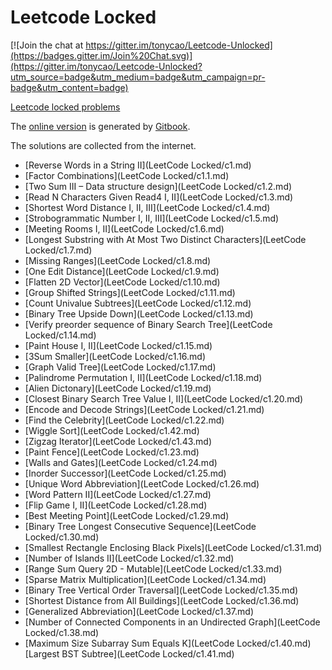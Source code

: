 Leetcode Locked
=======

[![Join the chat at https://gitter.im/tonycao/Leetcode-Unlocked](https://badges.gitter.im/Join%20Chat.svg)](https://gitter.im/tonycao/Leetcode-Unlocked?utm_source=badge&utm_medium=badge&utm_campaign=pr-badge&utm_content=badge)

[Leetcode locked problems](https://leetcode.com/problemset/algorithms/)

The [online version](http://tiancao.me/Leetcode-Unlocked/) is generated by [Gitbook](https://github.com/GitbookIO/gitbook).



The solutions are collected from the internet.

* [Reverse Words in a String II](LeetCode Locked/c1.md)
* [Factor Combinations](LeetCode Locked/c1.1.md)
* [Two Sum III – Data structure design](LeetCode Locked/c1.2.md)
* [Read N Characters Given Read4 I, II](LeetCode Locked/c1.3.md)
* [Shortest Word Distance I, II, III](LeetCode Locked/c1.4.md)
* [Strobogrammatic Number I, II, III](LeetCode Locked/c1.5.md)
* [Meeting Rooms I, II](LeetCode Locked/c1.6.md)
* [Longest Substring with At Most Two Distinct Characters](LeetCode Locked/c1.7.md)
* [Missing Ranges](LeetCode Locked/c1.8.md)
* [One Edit Distance](LeetCode Locked/c1.9.md)
* [Flatten 2D Vector](LeetCode Locked/c1.10.md)
* [Group Shifted Strings](LeetCode Locked/c1.11.md)
* [Count Univalue Subtrees](LeetCode Locked/c1.12.md)
* [Binary Tree Upside Down](LeetCode Locked/c1.13.md)
* [Verify preorder sequence of Binary Search Tree](LeetCode Locked/c1.14.md)
* [Paint House I, II](LeetCode Locked/c1.15.md)
* [3Sum Smaller](LeetCode Locked/c1.16.md)
* [Graph Valid Tree](LeetCode Locked/c1.17.md)
* [Palindrome Permutation I, II](LeetCode Locked/c1.18.md)
* [Alien Dictonary](LeetCode Locked/c1.19.md)
* [Closest Binary Search Tree Value I, II](LeetCode Locked/c1.20.md)
* [Encode and Decode Strings](LeetCode Locked/c1.21.md)
* [Find the Celebrity](LeetCode Locked/c1.22.md)
* [Wiggle Sort](LeetCode Locked/c1.42.md)
* [Zigzag Iterator](LeetCode Locked/c1.43.md)
* [Paint Fence](LeetCode Locked/c1.23.md)
* [Walls and Gates](LeetCode Locked/c1.24.md)
* [Inorder Successor](LeetCode Locked/c1.25.md)
* [Unique Word Abbreviation](LeetCode Locked/c1.26.md)
* [Word Pattern II](LeetCode Locked/c1.27.md)
* [Flip Game I, II](LeetCode Locked/c1.28.md)
* [Best Meeting Point](LeetCode Locked/c1.29.md)
* [Binary Tree Longest Consecutive Sequence](LeetCode Locked/c1.30.md)
* [Smallest Rectangle Enclosing Black Pixels](LeetCode Locked/c1.31.md)
* [Number of Islands II](LeetCode Locked/c1.32.md)
* [Range Sum Query 2D - Mutable](LeetCode Locked/c1.33.md)
* [Sparse Matrix Multiplication](LeetCode Locked/c1.34.md)
* [Binary Tree Vertical Order Traversal](LeetCode Locked/c1.35.md)
* [Shortest Distance from All Buildings](LeetCode Locked/c1.36.md)
* [Generalized Abbreviation](LeetCode Locked/c1.37.md)
* [Number of Connected Components in an Undirected Graph](LeetCode Locked/c1.38.md)
* [Maximum Size Subarray Sum Equals K](LeetCode Locked/c1.40.md)
 [Largest BST Subtree](LeetCode Locked/c1.41.md)
